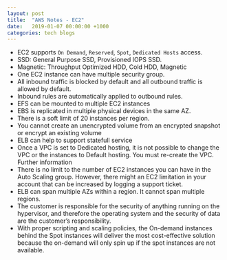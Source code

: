 ```yaml
---
layout: post
title:  "AWS Notes - EC2"
date:   2019-01-07 00:00:00 +1000
categories: tech blogs
---
```


* EC2 supports `On Demand`, `Reserved`, `Spot`, `Dedicated Hosts` access.
*  SSD: General Purpose SSD, Provisioned IOPS SSD.
* Magnetic: Throughput Optimized HDD, Cold HDD, Magnetic
* One EC2 instance can have multiple security group.
* All inbound traffic is blocked by default and all outbound traffic is allowed by default.
* Inbound rules are automatically applied to outbound rules.
* EFS can be mounted to multiple EC2 instances
* EBS is replicated in multiple physical devices in the same AZ.
* There is a soft limit of 20 instances per region.
* You cannot create an unencrypted volume from an encrypted snapshot or encrypt an existing volume
* ELB can help to support statefull service
* Once a VPC is set to Dedicated hosting, it is not possible to change the VPC or the instances to Default hosting. You must re-create the VPC. Further information
* There is no limit to the number of EC2 instances you can have in the Auto Scaling group. However, there might an EC2 limitation in your account that can be increased by logging a support ticket.
* ELB can span multiple AZs within a region. It cannot span multiple regions.
* The customer is responsible for the security of anything running on the hypervisor, and therefore the operating system and the security of data are the customer’s responsibility.
* With proper scripting and scaling policies, the On-demand instances behind the Spot instances will deliver the most cost-effective solution because the on-demand will only spin up if the spot instances are not available.